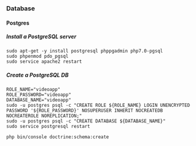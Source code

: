 ### Database

#### Postgres

##### Install a PostgreSQL server

    sudo apt-get -y install postgresql phppgadmin php7.0-pgsql
    sudo phpenmod pdo_pgsql
    sudo service apache2 restart

##### Create a PostgreSQL DB

    ROLE_NAME="videoapp"
    ROLE_PASSWORD="videoapp"
    DATABASE_NAME="videoapp"
    sudo -u postgres psql -c "CREATE ROLE ${ROLE_NAME} LOGIN UNENCRYPTED PASSWORD '${ROLE_PASSWORD}' NOSUPERUSER INHERIT NOCREATEDB NOCREATEROLE NOREPLICATION;"
    sudo -u postgres psql -c "CREATE DATABASE ${DATABASE_NAME}"
    sudo service postgresql restart

    php bin/console doctrine:schema:create
